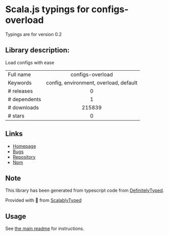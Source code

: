 
# Scala.js typings for configs-overload

Typings are for version 0.2

## Library description:
Load configs with ease

|                    |                 |
| ------------------ | :-------------: |
| Full name          | configs-overload |
| Keywords           | config, environment, overload, default |
| # releases         | 0 |
| # dependents       | 1 |
| # downloads        | 215839 |
| # stars            | 0 |

## Links
- [Homepage](https://github.com/floatdrop/configs-overload)
- [Bugs](https://github.com/floatdrop/configs-overload/issues)
- [Repository](https://github.com/floatdrop/configs-overload)
- [Npm](https://www.npmjs.com/package/configs-overload)
    


## Note
This library has been generated from typescript code from [DefinitelyTyped](https://definitelytyped.org).

Provided with :purple_heart: from [ScalablyTyped](https://github.com/oyvindberg/ScalablyTyped)

## Usage
See [the main readme](../../readme.md) for instructions.


